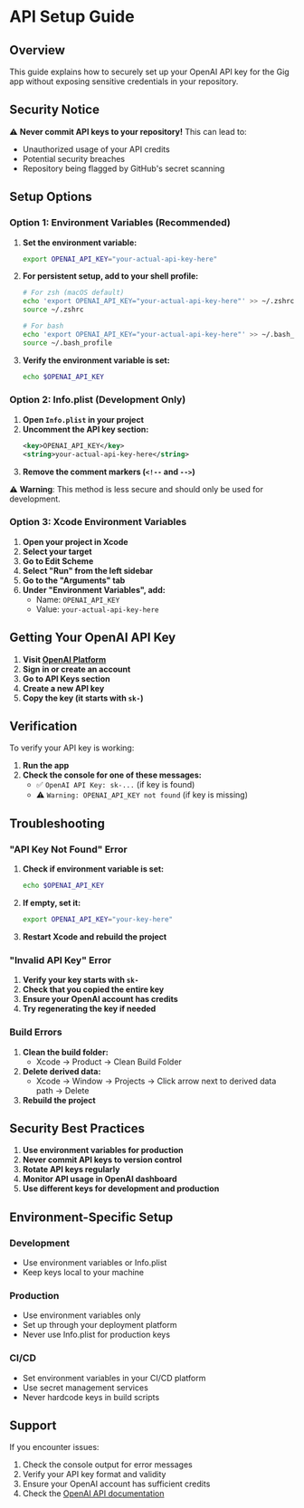 # API Setup Guide

## Overview
This guide explains how to securely set up your OpenAI API key for the Gig app without exposing sensitive credentials in your repository.

## Security Notice
⚠️ **Never commit API keys to your repository!** This can lead to:
- Unauthorized usage of your API credits
- Potential security breaches
- Repository being flagged by GitHub's secret scanning

## Setup Options

### Option 1: Environment Variables (Recommended)

1. **Set the environment variable:**
   ```bash
   export OPENAI_API_KEY="your-actual-api-key-here"
   ```

2. **For persistent setup, add to your shell profile:**
   ```bash
   # For zsh (macOS default)
   echo 'export OPENAI_API_KEY="your-actual-api-key-here"' >> ~/.zshrc
   source ~/.zshrc
   
   # For bash
   echo 'export OPENAI_API_KEY="your-actual-api-key-here"' >> ~/.bash_profile
   source ~/.bash_profile
   ```

3. **Verify the environment variable is set:**
   ```bash
   echo $OPENAI_API_KEY
   ```

### Option 2: Info.plist (Development Only)

1. **Open `Info.plist` in your project**
2. **Uncomment the API key section:**
   ```xml
   <key>OPENAI_API_KEY</key>
   <string>your-actual-api-key-here</string>
   ```
3. **Remove the comment markers (`<!--` and `-->`)**

⚠️ **Warning**: This method is less secure and should only be used for development.

### Option 3: Xcode Environment Variables

1. **Open your project in Xcode**
2. **Select your target**
3. **Go to Edit Scheme**
4. **Select "Run" from the left sidebar**
5. **Go to the "Arguments" tab**
6. **Under "Environment Variables", add:**
   - Name: `OPENAI_API_KEY`
   - Value: `your-actual-api-key-here`

## Getting Your OpenAI API Key

1. **Visit [OpenAI Platform](https://platform.openai.com/)**
2. **Sign in or create an account**
3. **Go to API Keys section**
4. **Create a new API key**
5. **Copy the key (it starts with `sk-`)**

## Verification

To verify your API key is working:

1. **Run the app**
2. **Check the console for one of these messages:**
   - ✅ `OpenAI API Key: sk-...` (if key is found)
   - ⚠️ `Warning: OPENAI_API_KEY not found` (if key is missing)

## Troubleshooting

### "API Key Not Found" Error

1. **Check if environment variable is set:**
   ```bash
   echo $OPENAI_API_KEY
   ```

2. **If empty, set it:**
   ```bash
   export OPENAI_API_KEY="your-key-here"
   ```

3. **Restart Xcode and rebuild the project**

### "Invalid API Key" Error

1. **Verify your key starts with `sk-`**
2. **Check that you copied the entire key**
3. **Ensure your OpenAI account has credits**
4. **Try regenerating the key if needed**

### Build Errors

1. **Clean the build folder:**
   - Xcode → Product → Clean Build Folder
2. **Delete derived data:**
   - Xcode → Window → Projects → Click arrow next to derived data path → Delete
3. **Rebuild the project**

## Security Best Practices

1. **Use environment variables for production**
2. **Never commit API keys to version control**
3. **Rotate API keys regularly**
4. **Monitor API usage in OpenAI dashboard**
5. **Use different keys for development and production**

## Environment-Specific Setup

### Development
- Use environment variables or Info.plist
- Keep keys local to your machine

### Production
- Use environment variables only
- Set up through your deployment platform
- Never use Info.plist for production keys

### CI/CD
- Set environment variables in your CI/CD platform
- Use secret management services
- Never hardcode keys in build scripts

## Support

If you encounter issues:
1. Check the console output for error messages
2. Verify your API key format and validity
3. Ensure your OpenAI account has sufficient credits
4. Check the [OpenAI API documentation](https://platform.openai.com/docs) 